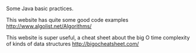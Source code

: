 Some Java basic practices.

This website has quite some good code examples
http://www.algolist.net/Algorithms/

This website is super useful, a cheat sheet about the big O time complexity of kinds of data structures
http://bigocheatsheet.com/
